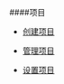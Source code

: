 ####项目


* [创建项目](/yong-hu-zhi-nan/yong-hu-shou-ce/xiang-mu/xiang-mu/chuang-jian-xiang-mu.md)

* [管理项目](/yong-hu-zhi-nan/yong-hu-shou-ce/xiang-mu/xiang-mu/guan-li-xiang-mu.md)

* [设置项目](/yong-hu-zhi-nan/yong-hu-shou-ce/xiang-mu/xiang-mu/she-zhi-xiang-mu.md)